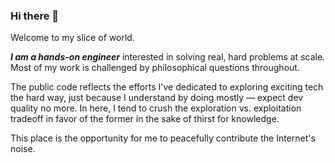 ### Hi there 👋

Welcome to my slice of world. 

___I am a hands-on engineer___ interested in solving real, hard problems at scale. Most of my work is challenged by philosophical questions throughout.

The public code reflects the efforts I've dedicated to exploring exciting tech the hard way, just because I understand by doing mostly — expect dev quality no more. In here, I tend to crush the exploration vs. exploitation tradeoff in favor of the former in the sake of thirst for knowledge.

This place is the opportunity for me to peacefully contribute the Internet's noise.

<!--
**alxyok/alxyok** is a ✨ _special_ ✨ repository because its `README.md` (this file) appears on your GitHub profile.

Here are some ideas to get you started:

- 🔭 I’m currently working on ...
- 🌱 I’m currently learning ...
- 👯 I’m looking to collaborate on ...
- 🤔 I’m looking for help with ...
- 💬 Ask me about ...
- 📫 How to reach me: ...
- 😄 Pronouns: ...
- ⚡ Fun fact: ...
-->
